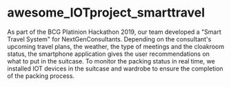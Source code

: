 # awesome_IOTproject_smarttravel
As part of the BCG Platinion Hackathon 2019, our team developed a "Smart Travel System" for NextGenConsultants. Depending on the consultant's upcoming travel plans, the weather, the type of meetings and the cloakroom status, the smartphone application gives the user recommendations on what to put in the suitcase. To monitor the packing status in real time, we installed IOT devices in the suitcase and wardrobe to ensure the completion of the packing process.
